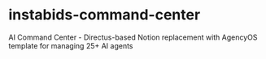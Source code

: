 # instabids-command-center
AI Command Center - Directus-based Notion replacement with AgencyOS template for managing 25+ AI agents

